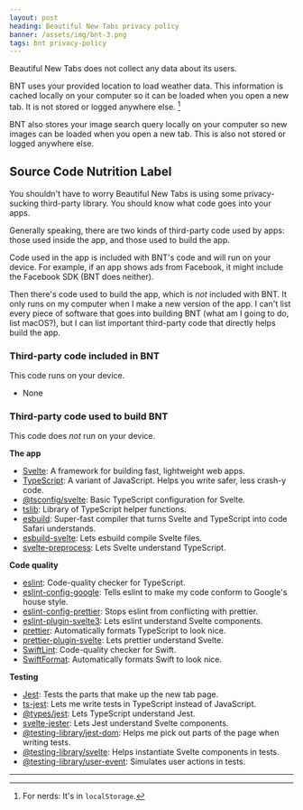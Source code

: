 ```yaml
---
layout: post
heading: Beautiful New Tabs privacy policy
banner: /assets/img/bnt-3.png
tags: bnt privacy-policy
---
```


Beautiful New Tabs does not collect any data about its users.

BNT uses your provided location to load weather data. This information is cached locally on your computer so it can be loaded when you open a new tab. It is not stored or logged anywhere else. [^1]

[^1]: For nerds: It's in `localStorage`.

BNT also stores your image search query locally on your computer so new images can be loaded when you open a new tab. This is also not stored or logged anywhere else.

## Source Code Nutrition Label

You shouldn't have to worry Beautiful New Tabs is using some privacy-sucking third-party library. You should know what code goes into your apps.

Generally speaking, there are two kinds of third-party code used by apps: those used inside the app, and those used to build the app. 

Code used in the app is included with BNT's code and will run on your device. For example, if an app shows ads from Facebook, it might include the Facebook SDK (BNT does neither).

Then there's code used to build the app, which is *not* included with BNT. It only runs on my computer when I make a new version of the app. I can't list every piece of software that goes into building BNT (what am I going to do, list macOS?), but I can list important third-party code that directly helps build the app. 

### Third-party code included in BNT

This code runs on your device.

- None

### Third-party code used to build BNT 

This code does *not* run on your device.

**The app**

- [Svelte](https://svelte.dev): A framework for building fast, lightweight web apps.
- [TypeScript](https://www.typescriptlang.org): A variant of JavaScript. Helps you write safer, less crash-y code.
- [@tsconfig/svelte](https://www.npmjs.com/package/@tsconfig/svelte): Basic TypeScript configuration for Svelte.
- [tslib](https://www.npmjs.com/package/tslib): Library of TypeScript helper functions.
- [esbuild](https://esbuild.github.io): Super-fast compiler that turns Svelte and TypeScript into code Safari understands.
- [esbuild-svelte](https://www.npmjs.com/package/esbuild-svelte): Lets esbuild compile Svelte files.
- [svelte-preprocess](https://www.npmjs.com/package/svelte-preprocess): Lets Svelte understand TypeScript.

**Code quality**

- [eslint](https://www.npmjs.com/package/eslint): Code-quality checker for TypeScript.
- [eslint-config-google](https://www.npmjs.com/package/eslint-config-google): Tells eslint to make my code conform to Google's house style.
- [eslint-config-prettier](https://www.npmjs.com/package/eslint-config-prettier): Stops eslint from conflicting with prettier.
- [eslint-plugin-svelte3](https://www.npmjs.com/package/eslint-plugin-svelte3): Lets eslint understand Svelte components.
- [prettier](https://www.npmjs.com/package/prettier): Automatically formats TypeScript to look nice.
- [prettier-plugin-svelte](https://www.npmjs.com/package/prettier-plugin-svelte): Lets prettier understand Svelte.
- [SwiftLint](https://github.com/realm/SwiftLint): Code-quality checker for Swift.
- [SwiftFormat](https://github.com/nicklockwood/SwiftFormat): Automatically formats Swift to look nice.

**Testing**

- [Jest](https://jestjs.io): Tests the parts that make up the new tab page.
- [ts-jest](https://www.npmjs.com/package/ts-jest): Lets me write tests in TypeScript instead of JavaScript.
- [@types/jest](https://www.npmjs.com/package/@types/jest): Lets TypeScript understand Jest.
- [svelte-jester](https://www.npmjs.com/package/svelte-jester): Lets Jest understand Svelte components.
- [@testing-library/jest-dom](https://www.npmjs.com/package/@testing-library/jest-dom): Helps me pick out parts of the page when writing tests.
- [@testing-library/svelte](https://www.npmjs.com/package/@testing-library/svelte): Helps instantiate Svelte components in tests.
- [@testing-library/user-event](https://www.npmjs.com/package/@testing-library/user-event): Simulates user actions in tests.

---